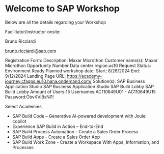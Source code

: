 # Welcome to SAP Workshop

Below are all the details regarding your Workshop

Facilitator/Instructor onsite: 

Bruno Ricciardi

bruno.ricciardi@sap.com




Registration Form:
Description:
Maxar Microthon
Customer name(s):
Maxar Microthon
Opportunity Number
Data center region:us10
Request Status:
Environment Ready
Planned workshop date:
Start: 8/26/2024
End: 9/12/2024
Landing Page URL:
https://academy-journey.cfapps.eu10.hana.ondemand.com/
Solution(s):
SAP Business Application Studio
SAP Business Application Studio
SAP Build Lobby
SAP Build Lobby
Amount of Users:15
Usernames:AC110649U01 - AC110649U15
Password:ObvKVi8sNI1!


Select Academies

- SAP Build Code – Generative AI-powered development with Joule copilot
- Experience SAP Build in Action – End-to-End
- SAP Build Process Automation - Create a Sales Order Process
- SAP Build Apps - Create a Sales Order App
- SAP Build Work Zone - Create a Workspace With Apps, Information, and Processes
